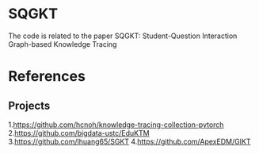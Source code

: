 # SQGKT
The code is related to the paper SQGKT: Student-Question Interaction Graph-based Knowledge Tracing
# References
## Projects
1.https://github.com/hcnoh/knowledge-tracing-collection-pytorch
2.https://github.com/bigdata-ustc/EduKTM
3.https://github.com/lhuang65/SGKT
4.https://github.com/ApexEDM/GIKT

